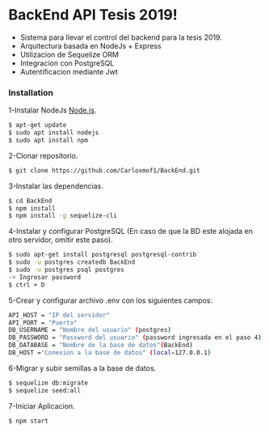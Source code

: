 # BackEnd API Tesis 2019!

  - Sistema para llevar el control del backend para la tesis 2019.
  - Arquitectura basada en NodeJs + Express
  - Utilizacion de Sequelize ORM
  - Integracion con PostgreSQL
  - Autentificacion mediante Jwt

### Installation

1-Instalar NodeJs [Node.js](https://nodejs.org/).

```sh
$ apt-get update
$ sudo apt install nodejs
$ sudo apt install npm
```
2-Clonar repositorio.
```sh
$ git clone https://github.com/Carloxmof1/BackEnd.git
```
3-Instalar las dependencias.

```sh
$ cd BackEnd
$ npm install
$ npm install -g sequelize-cli
```

4-Instalar y configurar PostgreSQL (En caso de que la BD este alojada en otro servidor, omitir este paso).

```sh
$ sudo apt-get install postgresql postgresql-contrib
$ sudo -u postgres createdb BackEnd
$ sudo -u postgres psql postgres 
-> Ingresar password
$ ctrl + D


```
5-Crear y configurar archivo .env con los siguientes campos:

```sh
API_HOST = "IP del servidor" 
API_PORT = "Puerto" 
DB_USERNAME = "Nombre del usuario" (postgres)
DB_PASSWORD = "Password del usuario" (password ingresada en el paso 4)
DB_DATABASE = "Nombre de la base de datos"(BackEnd)
DB_HOST ="Conexion a la base de datos" (local=127.0.0.1)
```
6-Migrar y subir semillas a la base de datos.
```sh
$ sequelize db:migrate
$ sequelize seed:all
```

7-Iniciar Aplicacion.
```sh
$ npm start
```
